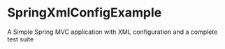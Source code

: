 SpringXmlConfigExample
======================

A Simple Spring MVC application with XML configuration and a complete test suite
